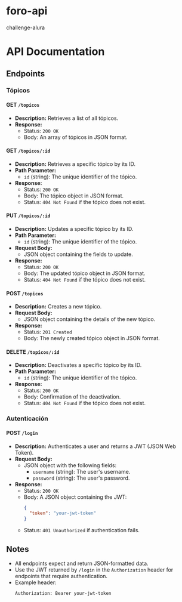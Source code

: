 # foro-api
challenge-alura

# API Documentation

## Endpoints

### Tópicos

#### GET `/topicos`
- **Description:** Retrieves a list of all tópicos.
- **Response:**
  - Status: `200 OK`
  - Body: An array of tópicos in JSON format.

#### GET `/topicos/:id`
- **Description:** Retrieves a specific tópico by its ID.
- **Path Parameter:**
  - `id` (string): The unique identifier of the tópico.
- **Response:**
  - Status: `200 OK`
  - Body: The tópico object in JSON format.
  - Status: `404 Not Found` if the tópico does not exist.

#### PUT `/topicos/:id`
- **Description:** Updates a specific tópico by its ID.
- **Path Parameter:**
  - `id` (string): The unique identifier of the tópico.
- **Request Body:**
  - JSON object containing the fields to update.
- **Response:**
  - Status: `200 OK`
  - Body: The updated tópico object in JSON format.
  - Status: `404 Not Found` if the tópico does not exist.

#### POST `/topicos`
- **Description:** Creates a new tópico.
- **Request Body:**
  - JSON object containing the details of the new tópico.
- **Response:**
  - Status: `201 Created`
  - Body: The newly created tópico object in JSON format.

#### DELETE `/topicos/:id`
- **Description:** Deactivates a specific tópico by its ID.
- **Path Parameter:**
  - `id` (string): The unique identifier of the tópico.
- **Response:**
  - Status: `200 OK`
  - Body: Confirmation of the deactivation.
  - Status: `404 Not Found` if the tópico does not exist.

### Autenticación

#### POST `/login`
- **Description:** Authenticates a user and returns a JWT (JSON Web Token).
- **Request Body:**
  - JSON object with the following fields:
    - `username` (string): The user's username.
    - `password` (string): The user's password.
- **Response:**
  - Status: `200 OK`
  - Body: A JSON object containing the JWT:
    ```json
    {
      "token": "your-jwt-token"
    }
    ```
  - Status: `401 Unauthorized` if authentication fails.

## Notes
- All endpoints expect and return JSON-formatted data.
- Use the JWT returned by `/login` in the `Authorization` header for endpoints that require authentication.
- Example header:
  ```
  Authorization: Bearer your-jwt-token
  ```

